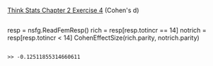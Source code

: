 [Think Stats Chapter 2 Exercise 4](http://greenteapress.com/thinkstats2/html/thinkstats2003.html#toc24) (Cohen's d)

>> ```
resp = nsfg.ReadFemResp()
rich = resp[resp.totincr == 14]
notrich = resp[resp.totincr < 14]
CohenEffectSize(rich.parity, notrich.parity)

```

>> -0.12511855314660611
